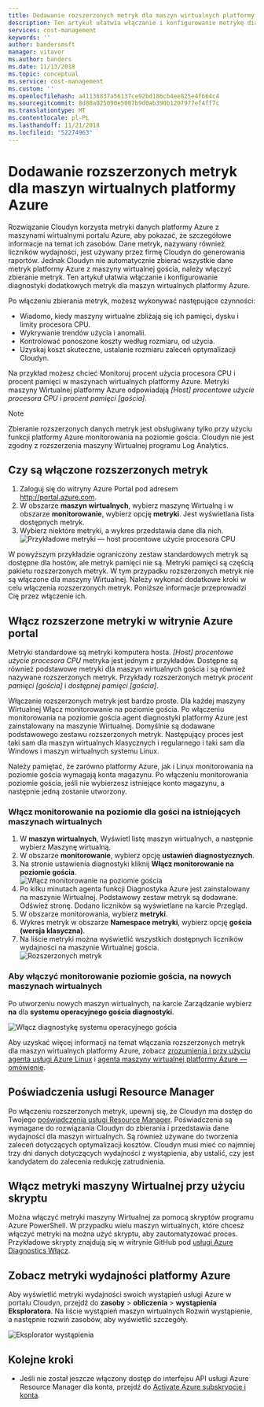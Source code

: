 ```yaml
---
title: Dodawanie rozszerzonych metryk dla maszyn wirtualnych platformy Azure | Dokumentacja firmy Microsoft
description: Ten artykuł ułatwia włączanie i konfigurowanie metrykę diagnostyki rozszerzonej na maszynach wirtualnych platformy Azure.
services: cost-management
keywords: ''
author: bandersmsft
manager: vitavor
ms.author: banders
ms.date: 11/13/2018
ms.topic: conceptual
ms.service: cost-management
ms.custom: ''
ms.openlocfilehash: a41136837a56137ce92bd186cb4ee825e4f664c4
ms.sourcegitcommit: 8d88a025090e5087b9d0ab390b1207977ef4ff7c
ms.translationtype: MT
ms.contentlocale: pl-PL
ms.lasthandoff: 11/21/2018
ms.locfileid: "52274963"
---
```

# <a name="add-extended-metrics-for-azure-virtual-machines"></a>Dodawanie rozszerzonych metryk dla maszyn wirtualnych platformy Azure

Rozwiązanie Cloudyn korzysta metryki danych platformy Azure z maszynami wirtualnymi portalu Azure, aby pokazać, że szczegółowe informacje na temat ich zasobów. Dane metryk, nazywany również liczników wydajności, jest używany przez firmę Cloudyn do generowania raportów. Jednak Cloudyn nie automatycznie zbierać wszystkie dane metryk platformy Azure z maszyny wirtualnej gościa, należy włączyć zbieranie metryk. Ten artykuł ułatwia włączanie i konfigurowanie diagnostyki dodatkowych metryk dla maszyn wirtualnych platformy Azure.

Po włączeniu zbierania metryk, możesz wykonywać następujące czynności:

- Wiadomo, kiedy maszyny wirtualne zbliżają się ich pamięci, dysku i limity procesora CPU.
- Wykrywanie trendów użycia i anomalii.
- Kontrolować ponoszone koszty według rozmiaru, od użycia.
- Uzyskaj koszt skuteczne, ustalanie rozmiaru zaleceń optymalizacji Cloudyn.

Na przykład możesz chcieć Monitoruj procent użycia procesora CPU i procent pamięci w maszynach wirtualnych platformy Azure. Metryki maszyny Wirtualnej platformy Azure odpowiadają _[Host] procentowe użycie procesora CPU_ i _procent pamięci [gościa]_.

> [!NOTE]
> Zbieranie rozszerzonych danych metryk jest obsługiwany tylko przy użyciu funkcji platformy Azure monitorowania na poziomie gościa. Cloudyn nie jest zgodny z rozszerzenia maszyny Wirtualnej programu Log Analytics.

## <a name="determine-whether-extended-metrics-are-enabled"></a>Czy są włączone rozszerzonych metryk

1. Zaloguj się do witryny Azure Portal pod adresem http://portal.azure.com.
2. W obszarze **maszyn wirtualnych**, wybierz maszynę Wirtualną i w obszarze **monitorowanie**, wybierz opcję **metryki**. Jest wyświetlana lista dostępnych metryk.
3. Wybierz niektóre metryki, a wykres przedstawia dane dla nich.  
    ![Przykładowe metryki — host procentowe użycie procesora CPU](./media/azure-vm-extended-metrics/metric01.png)

W powyższym przykładzie ograniczony zestaw standardowych metryk są dostępne dla hostów, ale metryk pamięci nie są. Metryki pamięci są częścią pakietu rozszerzonych metryk. W tym przypadku rozszerzonych metryk nie są włączone dla maszyny Wirtualnej. Należy wykonać dodatkowe kroki w celu włączenia rozszerzonych metryk. Poniższe informacje przeprowadzi Cię przez włączenie ich.

## <a name="enable-extended-metrics-in-the-azure-portal"></a>Włącz rozszerzone metryki w witrynie Azure portal

Metryki standardowe są metryki komputera hosta. _[Host] procentowe użycie procesora CPU_ metryka jest jednym z przykładów. Dostępne są również podstawowe metryki dla maszyn wirtualnych gościa i są również nazywane rozszerzonych metryk. Przykłady rozszerzonych metryk _procent pamięci [gościa]_ i _dostępnej pamięci [gościa]_.

Włączanie rozszerzonych metryk jest bardzo proste. Dla każdej maszyny Wirtualnej Włącz monitorowanie na poziomie gościa. Po włączeniu monitorowania na poziomie gościa agent diagnostyki platformy Azure jest zainstalowany na maszynie Wirtualnej. Domyślnie są dodawane podstawowego zestawu rozszerzonych metryk. Następujący proces jest taki sam dla maszyn wirtualnych klasycznych i regularnego i taki sam dla Windows i maszyn wirtualnych systemu Linux.

Należy pamiętać, że zarówno platformy Azure, jak i Linux monitorowania na poziomie gościa wymagają konta magazynu. Po włączeniu monitorowania poziomie gościa, jeśli nie wybierzesz istniejące konto magazynu, a następnie jedną zostanie utworzony.

### <a name="enable-guest-level-monitoring-on-existing-vms"></a>Włącz monitorowanie na poziomie dla gości na istniejących maszynach wirtualnych

1. W **maszyn wirtualnych**, Wyświetl listę maszyn wirtualnych, a następnie wybierz Maszynę wirtualną.
2. W obszarze **monitorowanie**, wybierz opcję **ustawień diagnostycznych**.
3. Na stronie ustawienia diagnostyki kliknij **Włącz monitorowanie na poziomie gościa**.  
    ![Włącz monitorowanie na poziomie gościa](./media/azure-vm-extended-metrics/enable-guest-monitoring.png)
4. Po kilku minutach agenta funkcji Diagnostyka Azure jest zainstalowany na maszynie Wirtualnej. Podstawowy zestaw metryk są dodawane. Odśwież stronę. Dodano liczników są wyświetlane na karcie Przegląd.
5. W obszarze monitorowania, wybierz **metryki**.
6. Wykres metryk w obszarze **Namespace metryki**, wybierz opcję **gościa (wersja klasyczna)**.
7. Na liście metryki można wyświetlić wszystkich dostępnych liczników wydajności na maszynie Wirtualnej gościa.  
    ![Rozszerzonych metryk](./media/azure-vm-extended-metrics/extended-metrics.png)

### <a name="enable-guest-level-monitoring-on-new-vms"></a>Aby włączyć monitorowanie poziomie gościa, na nowych maszynach wirtualnych

Po utworzeniu nowych maszyn wirtualnych, na karcie Zarządzanie wybierz **na** dla **systemu operacyjnego gościa diagnostyki**.

![Włącz diagnostykę systemu operacyjnego gościa](./media/azure-vm-extended-metrics/new-enable-diag.png)

Aby uzyskać więcej informacji na temat włączania rozszerzonych metryk dla maszyn wirtualnych platformy Azure, zobacz [zrozumienia i przy użyciu agenta usługi Azure Linux](../virtual-machines/extensions/agent-linux.md) i [agenta maszyny wirtualnej platformy Azure — omówienie](../virtual-machines/extensions/agent-windows.md).

## <a name="resource-manager-credentials"></a>Poświadczenia usługi Resource Manager

Po włączeniu rozszerzonych metryk, upewnij się, że Cloudyn ma dostęp do Twojego [poświadczenia usługi Resource Manager](activate-subs-accounts.md). Poświadczenia są wymagane do rozwiązania Cloudyn do zbierania i przedstawia dane wydajności dla maszyn wirtualnych. Są również używane do tworzenia zaleceń dotyczących optymalizacji kosztów. Cloudyn musi mieć co najmniej trzy dni danych dotyczących wydajności z wystąpienia, aby ustalić, czy jest kandydatem do zalecenia redukcję zatrudnienia.

## <a name="enable-vm-metrics-with-a-script"></a>Włącz metryki maszyny Wirtualnej przy użyciu skryptu

Można włączyć metryki maszyny Wirtualnej za pomocą skryptów programu Azure PowerShell. W przypadku wielu maszyn wirtualnych, które chcesz włączyć metryki na można użyć skryptu, aby zautomatyzować proces. Przykładowe skrypty znajdują się w witrynie GitHub pod [usługi Azure Diagnostics Włącz](https://github.com/Cloudyn/azure-enable-diagnostics).

## <a name="view-azure-performance-metrics"></a>Zobacz metryki wydajności platformy Azure

Aby wyświetlić metryki wydajności swoich wystąpień usługi Azure w portalu Cloudyn, przejdź do **zasoby** > **obliczenia** > **wystąpienia Eksploratora**. Na liście wystąpień maszyn wirtualnych Rozwiń wystąpienie, a następnie rozwiń zasobów, aby wyświetlić szczegóły.

![Eksplorator wystąpienia](./media/azure-vm-extended-metrics/instance-explorer.png)

## <a name="next-steps"></a>Kolejne kroki

- Jeśli nie został jeszcze włączony dostęp do interfejsu API usługi Azure Resource Manager dla konta, przejdź do [Activate Azure subskrypcje i konta](activate-subs-accounts.md).
